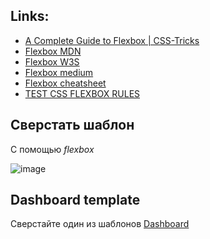 ## Links:

- [A Complete Guide to Flexbox | CSS-Tricks](https://css-tricks.com/snippets/css/a-guide-to-flexbox/)
- [Flexbox MDN](https://developer.mozilla.org/en-US/docs/Learn/CSS/CSS_layout/Flexbox)
- [Flexbox W3S](https://www.w3schools.com/css/css3_flexbox.asp)
- [Flexbox medium](https://medium.com/@stasonmars/%D0%B2%D0%B5%CC%88%D1%80%D1%81%D1%82%D0%BA%D0%B0-%D0%BD%D0%B0-flexbox-%D0%B2-css-%D0%BF%D0%BE%D0%BB%D0%BD%D1%8B%D0%B8%CC%86-%D1%81%D0%BF%D1%80%D0%B0%D0%B2%D0%BE%D1%87%D0%BD%D0%B8%D0%BA-e26662cf87e0)
- [Flexbox cheatsheet](https://yoksel.github.io/flex-cheatsheet/)
- [TEST CSS FLEXBOX RULES](https://flexbox.help/)

## Сверстать шаблон
С помощью _flexbox_

![image](https://user-images.githubusercontent.com/9075641/179935694-94051ba4-8736-4a4f-9384-892b25fea6e9.png)


## Dashboard template

Сверстайте один из шаблонов [Dashboard](https://www.figma.com/community/file/1129464268697005572)